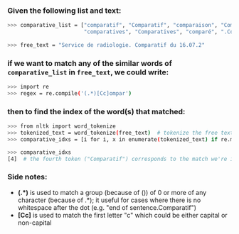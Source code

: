 ### Given the following list and text:

```sh
>>> comparative_list = ["comparatif", "Comparatif", "comparaison", "Comparaison", "comparatifs", "Comparatifs",
                        "comparatives", "Comparatives", "comparé", ".Comparatif", "asd.Comparatif"]
                        
>>> free_text = "Service de radiologie. Comparatif du 16.07.2"
```
### if we want to match any of the similar words of ```comparative_list``` in ```free_text```, we could write:

```sh
>>> import re
>>> regex = re.compile('(.*)[Cc]ompar')
```

### then to find the index of the word(s) that matched:
```sh
>>> from nltk import word_tokenize
>>> tokenized_text = word_tokenize(free_text)  # tokenize the free text
>>> comparative_idxs = [i for i, x in enumerate(tokenized_text) if re.match(regex, x)]

>>> comparative_idxs
[4]  # the fourth token ("Comparatif") corresponds to the match we're interested in
```

### Side notes:

* **(\.*)** is used to match a group (because of ()) of 0 or more of any character (because of \.*); it useful for cases where there is no whitespace after the dot (e.g. "end of sentence.Comparatif")
* **[Cc]** is used to match the first letter "c" which could be either capital or non-capital
